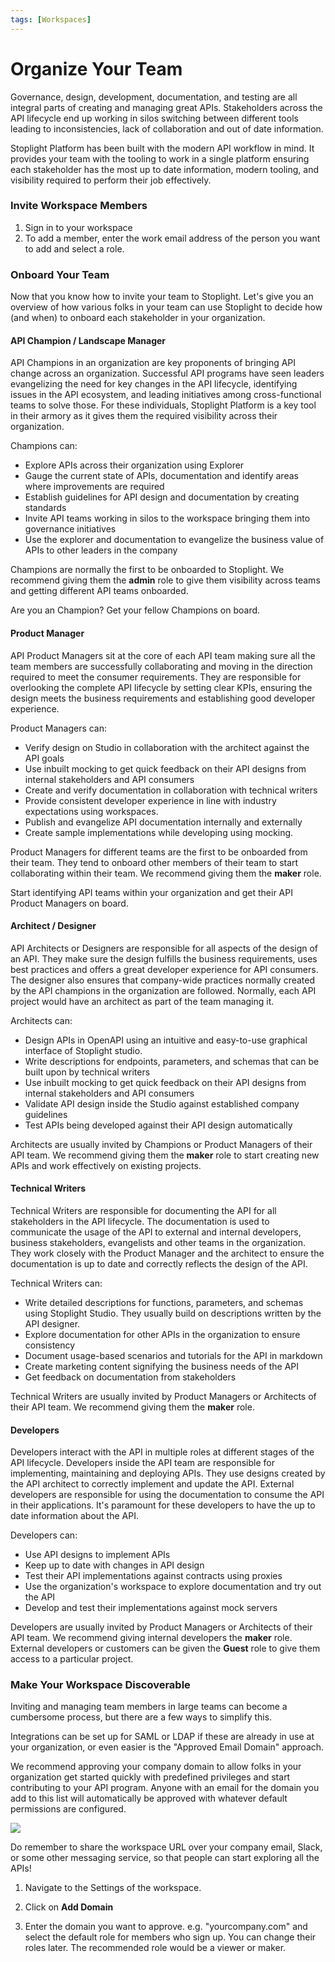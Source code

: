 ```yaml
---
tags: [Workspaces]
---
```


# Organize Your Team

Governance, design, development, documentation, and testing are all integral parts of creating and managing great APIs. Stakeholders across the API lifecycle end up working in silos switching between different tools leading to inconsistencies, lack of collaboration and out of date information. 

Stoplight Platform has been built with the modern API workflow in mind. It provides your team with the tooling to work in a single platform ensuring each stakeholder has the most up to date information, modern tooling, and visibility required to perform their job effectively.  

### Invite Workspace Members

<!--To-Do: Add info about roles-->

1. Sign in to your workspace
2. To add a member, enter the work email address of the person you want to add and select a role.
<!--To-Do: Screenshot-->


### Onboard Your Team

Now that you know how to invite your team to Stoplight. Let's give you an overview of how various folks in your team can use Stoplight to decide how (and when) to onboard each stakeholder in your organization. 

#### API Champion / Landscape Manager

API Champions in an organization are key proponents of bringing API change across an organization. Successful API programs have seen leaders evangelizing the need for key changes in the API lifecycle, identifying issues in the API ecosystem, and leading initiatives among cross-functional teams to solve those. For these individuals, Stoplight Platform is a key tool in their armory as it gives them the required visibility across their organization. 

Champions can:
- Explore APIs across their organization using Explorer
- Gauge the current state of APIs, documentation and identify areas where improvements are required
- Establish guidelines for API design and documentation by creating standards
- Invite API teams working in silos to the workspace bringing them into governance initiatives
- Use the explorer and documentation to evangelize the business value of APIs to other leaders in the company

Champions are normally the first to be onboarded to Stoplight. We recommend giving them the **admin** role to give them visibility across teams and getting different API teams onboarded. 

Are you an Champion? Get your fellow Champions on board. 

#### Product Manager

API Product Managers sit at the core of each API team making sure all the team members are successfully collaborating and moving in the direction required to meet the consumer requirements. They are responsible for overlooking the complete API lifecycle by setting clear KPIs, ensuring the design meets the business requirements and establishing good developer experience. 

Product Managers can:
- Verify design on Studio in collaboration with the architect against the API goals
- Use inbuilt mocking to get quick feedback on their API designs from internal stakeholders and API consumers
- Create and verify documentation in collaboration with technical writers
- Provide consistent developer experience in line with industry expectations using workspaces.
- Publish and evangelize API documentation internally and externally
- Create sample implementations while developing using mocking.

Product Managers for different teams are the first to be onboarded from their team. They tend to onboard other members of their team to start collaborating within their team. We recommend giving them the **maker** role. 

Start identifying API teams within your organization and get their API Product Managers on board.


#### Architect / Designer

API Architects or Designers are responsible for all aspects of the design of an API. They make sure the design fulfills the business requirements, uses best practices and offers a great developer experience for API consumers. The designer also ensures that company-wide practices normally created by the API champions in the organization are followed. Normally, each API project would have an architect as part of the team managing it. 

Architects can:
- Design APIs in OpenAPI using an intuitive and easy-to-use graphical interface of Stoplight studio. 
- Write descriptions for endpoints, parameters, and schemas that can be built upon by technical writers 
- Use inbuilt mocking to get quick feedback on their API designs from internal stakeholders and API consumers
- Validate API design inside the Studio against established company guidelines
- Test APIs being developed against their API design automatically

Architects are usually invited by Champions or Product Managers of their API team. We recommend giving them the **maker** role to start creating new APIs and work effectively on existing projects.


#### Technical Writers

Technical Writers are responsible for documenting the API for all stakeholders in the API lifecycle. The documentation is used to communicate the usage of the API to external and internal developers, business stakeholders, evangelists and other teams in the organization. They work closely with the Product Manager and the architect to ensure the documentation is up to date and correctly reflects the design of the API.  

Technical Writers can:
- Write detailed descriptions for functions, parameters, and schemas using Stoplight Studio. They usually build on descriptions written by the API designer. 
- Explore documentation for other APIs in the organization to ensure consistency
- Document usage-based scenarios and tutorials for the API in markdown
- Create marketing content signifying the business needs of the API
- Get feedback on documentation from stakeholders

Technical Writers are usually invited by Product Managers or Architects of their API team. We recommend giving them the **maker** role. 


#### Developers

Developers interact with the API in multiple roles at different stages of the API lifecycle. Developers inside the API team are responsible for implementing, maintaining and deploying APIs. They use designs created by the API architect to correctly implement and update the API. External developers are responsible for using the documentation to consume the API in their applications. It's paramount for these developers to have the up to date information about the API.

Developers can:
- Use API designs to implement APIs
- Keep up to date with changes in API design
- Test their API implementations against contracts using proxies
- Use the organization's workspace to explore documentation and try out the API
- Develop and test their implementations against mock servers

Developers are usually invited by Product Managers or Architects of their API team. We recommend giving internal developers the **maker** role. External developers or customers can be given the **Guest** role to give them access to a particular project. 

### Make Your Workspace Discoverable

Inviting and managing team members in large teams can become a cumbersome process, but there are a few ways to simplify this. 

Integrations can be set up for SAML or LDAP if these are already in use at your organization, or even easier is the "Approved Email Domain" approach. 

We recommend approving your company domain to allow folks in your organization get started quickly with predefined privileges and start contributing to your API program. Anyone with an email for the domain you add to this list will automatically be approved with whatever default permissions are configured.

![](../assets/images/approved-email.png)

Do remember to share the workspace URL over your company email, Slack, or some other messaging service, so that people can start exploring all the APIs!

1. Navigate to the Settings of the workspace. 

2. Click on **Add Domain**

3. Enter the domain you want to approve. e.g. "yourcompany.com" and select the default role for members who sign up. You can change their roles later. The recommended role would be a viewer or maker. 
